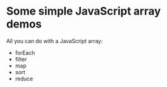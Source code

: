 # Some simple JavaScript array demos

All you can do with a JavaScript array:
* forEach
* filter
* map
* sort
* reduce
